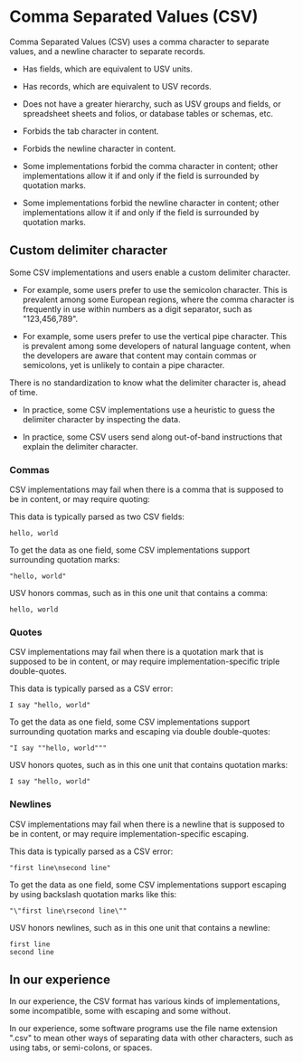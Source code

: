# Comma Separated Values (CSV)

Comma Separated Values (CSV) uses a comma character to separate values, and a newline character to separate records.

* Has fields, which are equivalent to USV units.
  
* Has records, which are equivalent to USV records.
  
* Does not have a greater hierarchy, such as USV groups and fields, or spreadsheet sheets and folios, or database tables or schemas, etc.

* Forbids the tab character in content.

* Forbids the newline character in content.

* Some implementations forbid the comma character in content; other implementations allow it if and only if the field is surrounded by quotation marks.

* Some implementations forbid the newline character in content; other implementations allow it if and only if the field is surrounded by quotation marks.


## Custom delimiter character

Some CSV implementations and users enable a custom delimiter character.
 
* For example, some users prefer to use the semicolon character. This is prevalent among some European regions, where the comma character is frequently in use within numbers as a digit separator, such as "123,456,789".
  
* For example, some users prefer to use the vertical pipe character. This is prevalent among some developers of natural language content, when the developers are aware that content may contain commas or semicolons, yet is unlikely to contain a pipe character.

There is no standardization to know what the delimiter character is, ahead of time.
  
* In practice, some CSV implementations use a heuristic to guess the delimiter character by inspecting the data.

* In practice, some CSV users send along out-of-band instructions that explain the delimiter character.


### Commas

CSV implementations may fail when there is a comma that is supposed to be in content, or may require quoting:

This data is typically parsed as two CSV fields:

```csv
hello, world
```

To get the data as one field, some CSV implementations support surrounding quotation marks:

```csv
"hello, world"
```

USV honors commas, such as in this one unit that contains a comma:

```usv
hello, world
```


### Quotes

CSV implementations may fail when there is a quotation mark that is supposed to be in content, or may require implementation-specific triple double-quotes.

This data is typically parsed as a CSV error:

```csv
I say "hello, world"
```

To get the data as one field, some CSV implementations support surrounding quotation marks and escaping via double double-quotes:

```csv
"I say ""hello, world"""
```

USV honors quotes, such as in this one unit that contains quotation marks:

```usv
I say "hello, world"
```


### Newlines

CSV implementations may fail when there is a newline that is supposed to be in content, or may require implementation-specific escaping.

This data is typically parsed as a CSV error:

```csv
"first line\nsecond line"
```

To get the data as one field, some CSV implementations support escaping by using backslash quotation marks like this:

```csv
"\"first line\rsecond line\""
```

USV honors newlines, such as in this one unit that contains a newline:

```usv
first line
second line
```


## In our experience

In our experience, the CSV format has various kinds of implementations, some incompatible, some with escaping and some without.

In our experience, some software programs use the file name extension ".csv" to mean other ways of separating data with other characters, such as using tabs, or semi-colons, or spaces.
